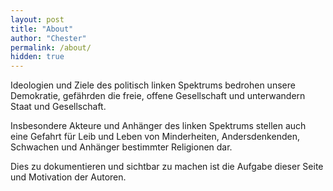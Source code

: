 ```yaml
---
layout: post
title: "About"
author: "Chester"
permalink: /about/
hidden: true
---
```


Ideologien und Ziele des politisch linken Spektrums bedrohen unsere Demokratie, gefährden die freie, offene Gesellschaft und unterwandern Staat und Gesellschaft.

Insbesondere Akteure und Anhänger des linken Spektrums stellen auch eine Gefahrt für Leib und Leben von Minderheiten, Andersdenkenden, Schwachen und Anhänger bestimmter Religionen dar.

Dies zu dokumentieren und sichtbar zu machen ist die Aufgabe dieser Seite und Motivation der Autoren.
